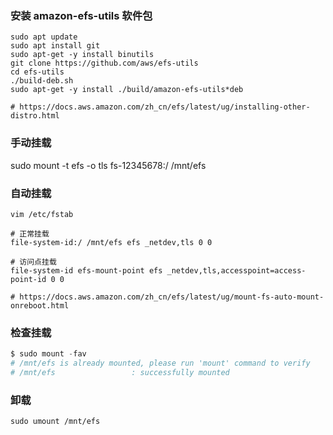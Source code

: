 
### 安装 amazon-efs-utils 软件包

```shell
sudo apt update
sudo apt install git 
sudo apt-get -y install binutils
git clone https://github.com/aws/efs-utils
cd efs-utils
./build-deb.sh
sudo apt-get -y install ./build/amazon-efs-utils*deb

# https://docs.aws.amazon.com/zh_cn/efs/latest/ug/installing-other-distro.html
```

### 手动挂载
sudo mount -t efs -o tls fs-12345678:/ /mnt/efs

### 自动挂载
```shell
vim /etc/fstab

# 正常挂载
file-system-id:/ /mnt/efs efs _netdev,tls 0 0

# 访问点挂载
file-system-id efs-mount-point efs _netdev,tls,accesspoint=access-point-id 0 0

# https://docs.aws.amazon.com/zh_cn/efs/latest/ug/mount-fs-auto-mount-onreboot.html
```



### 检查挂载
```s
$ sudo mount -fav
# /mnt/efs is already mounted, please run 'mount' command to verify
# /mnt/efs                 : successfully mounted
```

### 卸载
```shell
sudo umount /mnt/efs
```